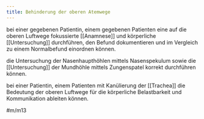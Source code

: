 ```yaml
---
title: Behinderung der oberen Atemwege
---
```



bei einer gegebenen Patientin, einem gegebenen Patienten eine auf die oberen Luftwege fokussierte [[Anamnese]] und körperliche [[Untersuchung]] durchführen, den Befund dokumentieren und im Vergleich zu einem Normalbefund einordnen können. 

die Untersuchung der Nasenhaupthöhlen mittels Nasenspekulum sowie die [[Untersuchung]] der Mundhöhle mittels Zungenspatel korrekt durchführen können.

bei einer Patientin, einem Patienten mit Kanülierung der [[Trachea]] die Bedeutung der oberen Luftwege für die körperliche Belastbarkeit und Kommunikation ableiten können. 

#m/m13